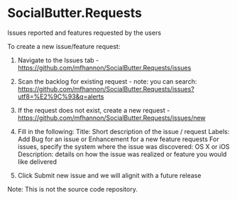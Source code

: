 # SocialButter.Requests
Issues reported and features requested by the users 

To create a new issue/feature request:

1) Navigate to the Issues tab - https://github.com/mfhannon/SocialButter.Requests/issues

2) Scan the backlog for existing request - note: you can search: https://github.com/mfhannon/SocialButter.Requests/issues?utf8=%E2%9C%93&q=alerts 

3) If the request does not exist, create a new request - https://github.com/mfhannon/SocialButter.Requests/issues/new

4) Fill in the following:
  Title: Short description of the issue / request
  Labels: Add Bug for an issue or Enhancement for a new feature requests
     For issues, specify the system where the issue was discovered: OS X or iOS
  Description: details on how the issue was realized or feature you would like delivered

5) Click Submit new issue and we will alignit with a future release
    

Note: This is not the source code repository.
